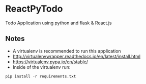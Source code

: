 # ReactPyTodo
Todo Application using python and flask &amp; React.js

## Notes
- A virtualenv is recommended to run this application
- http://virtualenvwrapper.readthedocs.io/en/latest/install.html
- https://virtualenv.pypa.io/en/stable/
- Inside of the virtualenv run:
```python
pip install -r requirements.txt 

